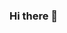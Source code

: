 ### Hi there 👋

<!--
**deepakness/deepakness** is a ✨ _special_ ✨ repository because its `README.md` (this file) appears on your GitHub profile.

Here is a little bit about me:

- 🔭 I write at https://deepakness.com
- 💬 Ask me about ...
- 📫 How to reach me: 
- 😄 Pronouns: ...
- ⚡ Fun fact: ...
-->
